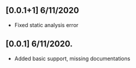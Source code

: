 ## [0.0.1+1] 6/11/2020

* Fixed static analysis error

## [0.0.1] 6/11/2020.

* Added basic support, missing documentations

